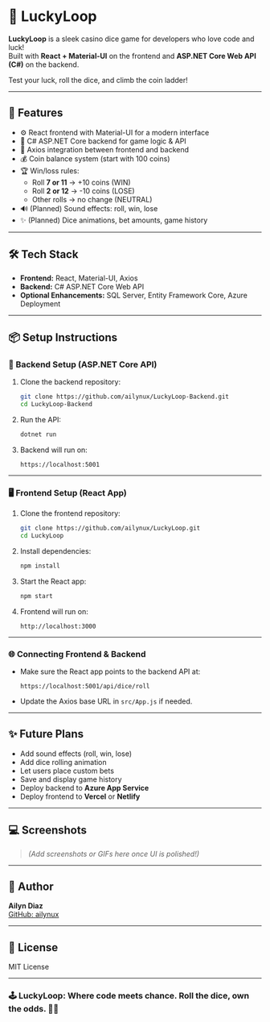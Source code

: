 # 🎲 LuckyLoop

**LuckyLoop** is a sleek casino dice game for developers who love code and luck!  
Built with **React + Material-UI** on the frontend and **ASP.NET Core Web API (C#)** on the backend.

Test your luck, roll the dice, and climb the coin ladder!

---

## 🚀 Features

- ⚙️ React frontend with Material-UI for a modern interface  
- 🎲 C# ASP.NET Core backend for game logic & API  
- 🔗 Axios integration between frontend and backend  
- 💰 Coin balance system (start with 100 coins)  
- 🏆 Win/loss rules:
  - Roll **7 or 11** → +10 coins (WIN)
  - Roll **2 or 12** → -10 coins (LOSE)
  - Other rolls → no change (NEUTRAL)
- 🔊 (Planned) Sound effects: roll, win, lose  
- ✨ (Planned) Dice animations, bet amounts, game history

---

## 🛠 Tech Stack

- **Frontend:** React, Material-UI, Axios  
- **Backend:** C# ASP.NET Core Web API  
- **Optional Enhancements:** SQL Server, Entity Framework Core, Azure Deployment

---

## 📦 Setup Instructions

### 🔧 Backend Setup (ASP.NET Core API)

1. Clone the backend repository:

    ```bash
    git clone https://github.com/ailynux/LuckyLoop-Backend.git
    cd LuckyLoop-Backend
    ```

2. Run the API:

    ```bash
    dotnet run
    ```

3. Backend will run on:

    ```
    https://localhost:5001
    ```

---

### 🖥 Frontend Setup (React App)

1. Clone the frontend repository:

    ```bash
    git clone https://github.com/ailynux/LuckyLoop.git
    cd LuckyLoop
    ```

2. Install dependencies:

    ```bash
    npm install
    ```

3. Start the React app:

    ```bash
    npm start
    ```

4. Frontend will run on:

    ```
    http://localhost:3000
    ```

---

### 🌐 Connecting Frontend & Backend

- Make sure the React app points to the backend API at:

    ```
    https://localhost:5001/api/dice/roll
    ```

- Update the Axios base URL in `src/App.js` if needed.

---

## ✨ Future Plans

- Add sound effects (roll, win, lose)  
- Add dice rolling animation  
- Let users place custom bets  
- Save and display game history  
- Deploy backend to **Azure App Service**  
- Deploy frontend to **Vercel** or **Netlify**

---

## 💻 Screenshots

> _(Add screenshots or GIFs here once UI is polished!)_

---

## 👑 Author

**Ailyn Diaz**  
[GitHub: ailynux](https://github.com/ailynux)

---

## 📄 License

MIT License

---

### 🕹 LuckyLoop: Where code meets chance. Roll the dice, own the odds. 🎰💥
